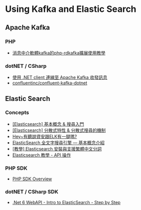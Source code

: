 # Using Kafka and Elastic Search

## Apache Kafka

### PHP

- [消息中介軟體kafka的php-rdkafka擴展使用教學](https://blog.csdn.net/inrgihc/article/details/108189727)

### dotNET / CSharp

- [使用 .NET client 連線至 Apache Kafka 收發訊息](https://blog.yowko.com/kafka-client-produce-consume/)
- [confluentinc/confluent-kafka-dotnet](https://github.com/confluentinc/confluent-kafka-dotnet)

## Elastic Search

### Concepts

- [[Elasticsearch] 基本概念 & 搜尋入門](https://godleon.github.io/blog/Elasticsearch/Elasticsearch-getting-started/)
- [[Elasticsearch] 分散式特性 & 分散式搜尋的機制](https://godleon.github.io/blog/Elasticsearch/Elasticsearch-distributed-mechanism/)
- [Hey~有聽說資安跟ELK有一腿嗎?](https://ithelp.ithome.com.tw/users/20111375/ironman/3745)
- [ElasticSearch 全文字搜尋引擎 — 基本概念介紹](https://medium.com/happy-friday/elasticsearch-%E5%85%A8%E6%96%87%E5%AD%97%E6%90%9C%E5%B0%8B%E5%BC%95%E6%93%8E-%E5%9F%BA%E6%9C%AC%E6%A6%82%E5%BF%B5%E4%BB%8B%E7%B4%B9-f38a0cab9717)
- [[教學] Elasticsearch 安裝與支援繁體中文分詞](https://xenby.com/b/325-%E6%95%99%E5%AD%B8-elasticsearch-%E5%AE%89%E8%A3%9D%E8%88%87%E6%94%AF%E6%8F%B4%E7%B9%81%E9%AB%94%E4%B8%AD%E6%96%87%E5%88%86%E8%A9%9E)
- [Elasticsearch 教學 - API 操作](https://yuanchieh.page/posts/2020/2020-07-15_elasticsearch-%E6%95%99%E5%AD%B8-api-%E6%93%8D%E4%BD%9C/)

### PHP SDK

- [PHP SDK Overview](https://www.elastic.co/guide/en/elasticsearch/client/php-api/8.6/overview.html)

### dotNET / CSharp SDK

- [.Net 6 WebAPI - Intro to ElasticSearch - Step by Step](https://dev.to/moe23/net-6-webapi-intro-to-elasticsearch-step-by-step-aspnetcore-2af2)

